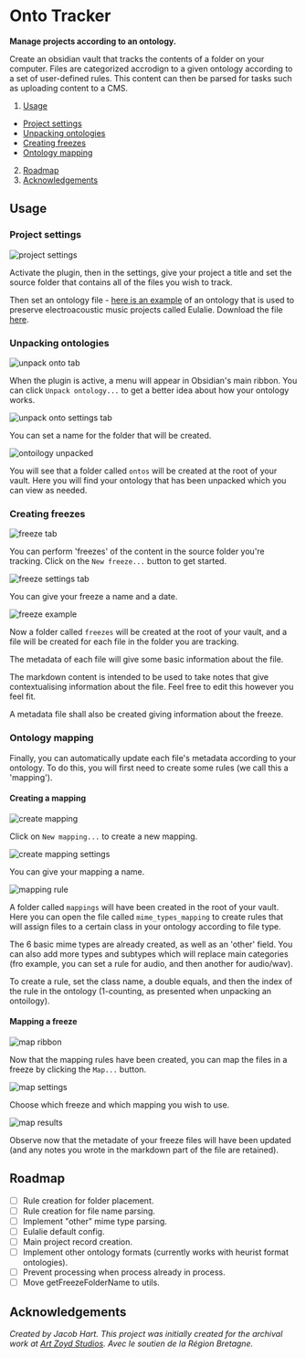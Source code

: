 # Onto Tracker

**Manage projects according to an ontology.**

Create an obsidian vault that tracks the contents of a folder on your computer. Files are categorized accrodign to a given ontology according to a set of user-defined rules. This content can then be parsed for tasks such as uploading content to a CMS.

1. [Usage](#usage)
- [Project settings](#project-settings)
- [Unpacking ontologies](#unpacking-ontologies)
- [Creating freezes](#creating-freezes)
- [Ontology mapping](#ontology-mapping)
2. [Roadmap](#roadmap)
3. [Acknowledgements](#acknowledgements)

## Usage

### Project settings

![project settings](/docs/project_settings.png)

Activate the plugin, then in the settings, give your project a title and set the source folder that contains all of the files you wish to track.

Then set an ontology file - [here is an example](https://zenodo.org/records/8084209) of an ontology that is used to preserve electroacoustic music projects called Eulalie. Download the file [here](https://zenodo.org/records/8084209/files/Eulalie.php.xml?download=1).

### Unpacking ontologies

![unpack onto tab](/docs/ontos_1.png)

When the plugin is active, a menu will appear in Obsidian's main ribbon. You can click `Unpack ontology...` to get a better idea about how your ontology works.

![unpack onto settings tab](/docs/ontos_2.png)

You can set a name for the folder that will be created.

![ontoilogy unpacked](/docs/ontos_3.png)

You will see that a folder called `ontos` will be created at the root of your vault. Here you will find your ontology that has been unpacked which you can view as needed.

### Creating freezes

![freeze tab](/docs/freeze_1.png)

You can perform 'freezes' of the content in the source folder you're tracking. Click on the `New freeze...` button to get started.

![freeze settings tab](/docs/freeze_2.png)

You can give your freeze a name and a date.

![freeze example](/docs/freeze_3.png)

Now a folder called `freezes` will be created at the root of your vault, and a file will be created for each file in the folder you are tracking. 

The metadata of each file will give some basic information about the file.

The markdown content is intended to be used to take notes that give contextualising information about the file. Feel free to edit this however you feel fit.

A metadata file shall also be created giving information about the freeze.

### Ontology mapping

Finally, you can automatically update each file's metadata according to your ontology. To do this, you will first need to create some rules (we call this a 'mapping').

#### Creating a mapping

![create mapping](/docs/map1.png)

Click on `New mapping...` to create a new mapping.

![create mapping settings](/docs/map2.png)

You can give your mapping a name.

![mapping rule](/docs/map3.png)

A folder called `mappings` will have been created in the root of your vault. Here you can open the file called `mime_types_mapping` to create rules that will assign files to a certain class in your ontology according to file type.

The 6 basic mime types are already created, as well as an 'other' field. You can also add more types and subtypes which will replace main categories (fro example, you can set a rule for audio, and then another for audio/wav).

To create a rule, set the class name, a double equals, and then the index of the rule in the ontology (1-counting, as presented when unpacking an ontoilogy).

#### Mapping a freeze

![map ribbon](/docs/map4.png)

Now that the mapping rules have been created, you can map the files in a freeze by clicking the `Map...` button.

![map settings](/docs/map5.png)

Choose which freeze and which mapping you wish to use.

![map results](/docs/map6.png)

Observe now that the metadate of your freeze files will have been updated (and any notes you wrote in the markdown part of the file are retained).

## Roadmap

- [ ] Rule creation for folder placement.
- [ ] Rule creation for file name parsing.
- [ ] Implement "other" mime type parsing.
- [ ] Eulalie default config.
- [ ] Main project record creation.
- [ ] Implement other ontology formats (currently works with heurist format ontologies).
- [ ] Prevent processing when process already in process.
- [ ] Move getFreezeFolderName to utils.

## Acknowledgements

_Created by Jacob Hart._
_This project was initially created for the archival work at [Art Zoyd Studios](https://artzoydstudios.com/en/)._
_Avec le soutien de la Région Bretagne._